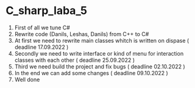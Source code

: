 # C_sharp_laba_5
1. First of all we tune C#
2. Rewrite code (Danils, Leshas, Danils) from C++ to C#
3. At first we need to rewrite main classes whitch is written on dispase ( deadline 17.09.2022 )
4. Secondly we need to write interface or kind of menu for interaction classes with each other ( deadline 25.09.2022 )
5. Third we need build the project and fix bugs ( deadline  02.10.2022 )
6. In the end we can add some changes ( deadline 09.10.2022 )
7. Well done
